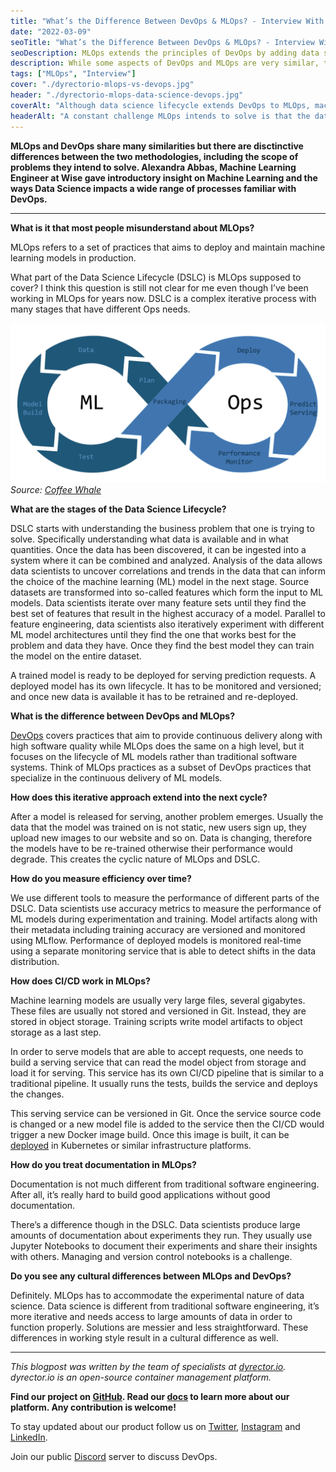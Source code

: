 ```yaml
---
title: "What’s the Difference Between DevOps & MLOps? - Interview With Alexandra Abbas"
date: "2022-03-09"
seoTitle: "What’s the Difference Between DevOps & MLOps? - Interview With Alexandra Abbas | Blog | dyrector.io"
seoDescription: MLOps extends the principles of DevOps by adding data science to the process. Alexandra Abbas of Wise gave her insight on what else is different.
description: While some aspects of DevOps and MLOps are very similar, there are substantial differences between the two methodologies. Alexandra Abbas, Machine Learning Engineer at Wise described the disparities between them ranging from CI/CD to measurement of performance.
tags: ["MLOps", "Interview"]
cover: "./dyrectorio-mlops-vs-devops.jpg"
header: "./dyrectorio-mlops-data-science-devops.jpg"
coverAlt: "Although data science lifecycle extends DevOps to MLOps, machine learning models are stored differently than regular images."
headerAlt: "A constant challenge MLOps intends to solve is that the data ML models have to handle is always changing. This falls out of the scope of DevOps."
---
```


**MLOps and DevOps share many similarities but there are disctinctive differences between the two methodologies, including the scope of problems they intend to solve. Alexandra Abbas, Machine Learning Engineer at Wise gave introductory insight on Machine Learning and the ways Data Science impacts a wide range of processes familiar with DevOps.**

---

**What is it that most people misunderstand about MLOps?**

MLOps refers to a set of practices that aims to deploy and maintain machine learning models in production.

What part of the Data Science Lifecycle (DSLC) is MLOps supposed to cover? I think this question is still not clear for me even though I’ve been working in MLOps for years now. DSLC is a complex iterative process with many stages that have different Ops needs.

![MLOps includes multiple stages of data science lifecycle. The steps of MLOps are Planning, gathering and cleaning Data, building the Model and testing it. After them comes Packaging, Deployment, Predict Serving and Performance monitor.](./mlops-cycle.png)
_Source: [Coffee Whale](https://coffeewhale.com/what-is-mlops)_

**What are the stages of the Data Science Lifecycle?**

DSLC starts with understanding the business problem that one is trying to solve. Specifically understanding what data is available and in what quantities. Once the data has been discovered, it can be ingested into a system where it can be combined and analyzed. Analysis of the data allows data scientists to uncover correlations and trends in the data that can inform the choice of the machine learning (ML) model in the next stage. Source datasets are transformed into so-called features which form the input to ML models. Data scientists iterate over many feature sets until they find the best set of features that result in the highest accuracy of a model. Parallel to feature engineering, data scientists also iteratively experiment with different ML model architectures until they find the one that works best for the problem and data they have. Once they find the best model they can train the model on the entire dataset.

A trained model is ready to be deployed for serving prediction requests. A deployed model has its own lifecycle. It has to be monitored and versioned; and once new data is available it has to be retrained and re-deployed.

**What is the difference between DevOps and MLOps?**

[DevOps](https://blog.dyrector.io/2022-03-01-devops-as-a-service/) covers practices that aim to provide continuous delivery along with high software quality while MLOps does the same on a high level, but it focuses on the lifecycle of ML models rather than traditional software systems. Think of MLOps practices as a subset of DevOps practices that specialize in the continuous delivery of ML models.

**How does this iterative approach extend into the next cycle?**

After a model is released for serving, another problem emerges.  Usually the data that the model was trained on is not static, new users sign up, they upload new images to our website and so on. Data is changing, therefore the models have to be re-trained otherwise their performance would degrade. This creates the cyclic nature of MLOps and DSLC.

**How do you measure efficiency over time?**

We use different tools to measure the performance of different parts of the DSLC. Data scientists use accuracy metrics to measure the performance of ML models during experimentation and training. Model artifacts along with their metadata including training accuracy are versioned and monitored using MLflow. Performance of deployed models is monitored real-time using a separate monitoring service that is able to detect shifts in the data distribution. 

**How does CI/CD work in MLOps?**

Machine learning models are usually very large files, several gigabytes. These files are usually not stored and versioned in Git. Instead, they are stored in object storage. Training scripts write model artifacts to object storage as a last step.

In order to serve models that are able to accept requests, one needs to build a serving service that can read the model object from storage and load it for serving. This service has its own CI/CD pipeline that is similar to a traditional pipeline. It usually runs the tests, builds the service and deploys the changes.

This serving service can be versioned in Git. Once the service source code is changed or a new model file is added to the service then the CI/CD would trigger a new Docker image build. Once this image is built, it can be [deployed](https://blog.dyrector.io/2022-01-01-software-deployment/) in Kubernetes or similar infrastructure platforms.

**How do you treat documentation in MLOps?**

Documentation is not much different from traditional software engineering. After all, it’s really hard to build good applications without good documentation.

There’s a difference though in the DSLC. Data scientists produce large amounts of documentation about experiments they run. They usually use Jupyter Notebooks to document their experiments and share their insights with others. Managing and version control notebooks is a challenge.

**Do you see any cultural differences between MLOps and DevOps?**

Definitely. MLOps has to accommodate the experimental nature of data science. Data science is different from traditional software engineering, it’s more iterative and needs access to large amounts of data in order to function properly. Solutions are messier and less straightforward. These differences in working style result in a cultural difference as well.

---

_This blogpost was written by the team of specialists at [dyrector.io](https://dyrector.io). dyrector.io is an open-source container management platform._

**Find our project on [GitHub](https://github.com/dyrector-io/dyrectorio/). Read our [docs](https://docs.dyrector.io/) to learn more about our platform. Any contribution is welcome!**

To stay updated about our product follow us on [Twitter](https://twitter.com/dyrectorio), [Instagram](https://www.instagram.com/dyrectorio/) and [LinkedIn](https://www.linkedin.com/company/dyrectorio/).

Join our public [Discord](https://discord.gg/hMyT9cbYFD) server to discuss DevOps.